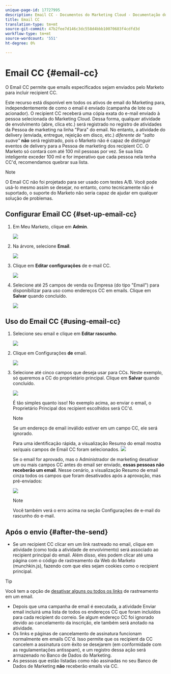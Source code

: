 ```yaml
---
unique-page-id: 17727995
description: Email CC - Documentos do Marketing Cloud - Documentação do produto
title: Email CC
translation-type: tm+mt
source-git-commit: 47b2fee7d146c3dc558d4bbb10070683f4cdfd3d
workflow-type: tm+mt
source-wordcount: '551'
ht-degree: 0%

---
```



# Email CC {#email-cc}

O Email CC permite que emails especificados sejam enviados pelo Marketo para incluir recipient CC.

Este recurso está disponível em todos os ativos de email do Marketing para, independentemente de como o email é enviado (campanha de lote ou acionador). O recipient CC receberá uma cópia exata do e-mail enviado à pessoa selecionada do Marketing Cloud. Dessa forma, qualquer atividade de envolvimento (abre, clica etc.) será registrado no registro de atividades da Pessoa de marketing na linha &quot;Para&quot; do email. No entanto, a atividade do delivery (enviada, entregue, rejeição em disco, etc.) *diferente de &quot;salto suave&quot;* **não** será registrado, pois o Marketo não é capaz de distinguir eventos de delivery para a Pessoa de marketing dos recipient CC. O Marketo só contará com até 100 mil pessoas por vez. Se sua lista inteligente exceder 100 mil e for imperativo que cada pessoa nela tenha CC&#39;d, recomendamos quebrar sua lista.

>[!NOTE]
>
>O Email CC não foi projetado para ser usado com testes A/B. Você pode usá-lo mesmo assim se desejar, no entanto, como tecnicamente não é suportado, o suporte do Marketo não seria capaz de ajudar em qualquer solução de problemas.

## Configurar Email CC {#set-up-email-cc}

1. Em Meu Marketo, clique em **Admin**.

   ![](assets/one.png)

1. Na árvore, selecione **Email**.

   ![](assets/two.png)

1. Clique em **Editar configurações** de e-mail CC.

   ![](assets/three.png)

1. Selecione até 25 campos de venda ou Empresa (do tipo &quot;Email&quot;) para disponibilizar para uso como endereços CC em emails. Clique em **Salvar** quando concluído.

   ![](assets/four.png)

## Uso do Email CC {#using-email-cc}

1. Selecione seu email e clique em **Editar rascunho**.

   ![](assets/five.png)

1. Clique em Configurações **de** email.

   ![](assets/six.png)

1. Selecione até cinco campos que deseja usar para CCs. Neste exemplo, só queremos a CC do proprietário principal. Clique em **Salvar** quando concluído.

   ![](assets/seven.png)

   É tão simples quanto isso! No exemplo acima, ao enviar o email, o Proprietário Principal dos recipient escolhidos será CC&#39;d.

   >[!NOTE]
   >
   >
   >Se um endereço de email inválido estiver em um campo CC, ele será ignorado.

   Para uma identificação rápida, a visualização Resumo do email mostra se/quais campos de Email CC foram selecionados.  ![](assets/eight.png)

   Se o email for aprovado, mas o Administrador de marketing desativar um ou mais campos CC antes do email ser enviado, **essas pessoas não receberão um email**. Nesse cenário, a visualização Resumo de email cinza todos os campos que foram desativados após a aprovação, mas pré-enviados:

   ![](assets/removal.png)

   >[!NOTE]
   >
   >Você também verá o erro acima na seção Configurações de e-mail do rascunho do e-mail.

## Após o envio {#after-the-send}

* Se um recipient CC clicar em um link rastreado no email, clique em atividade (como toda a atividade de envolvimento) será associado ao recipient principal do email. Além disso, eles podem clicar até uma página com o código de rastreamento da Web do Marketo (munchkin.js), fazendo com que eles sejam cookies como o recipient principal.

>[!TIP]
>
>Você tem a opção de [desativar alguns ou todos os links](http://docs.marketo.com/x/IwAd) de rastreamento em um email.

* Depois que uma campanha de email é executada, a atividade Enviar email incluirá uma lista de todos os endereços CC que foram incluídos para cada recipient do correio. Se algum endereço CC foi ignorado devido ao cancelamento da inscrição, ele também será anotado na atividade.
* Os links e páginas de cancelamento de assinatura funcionam normalmente em emails CC&#39;d. Isso permite que os recipient da CC cancelem a assinatura com êxito se desejarem (em conformidade com as regulamentações antisspam), e um registro dessa ação será armazenado no Banco de Dados do Marketing.
* As pessoas que estão listadas como não assinadas no seu Banco de Dados de Marketing **não** receberão emails via CC.

